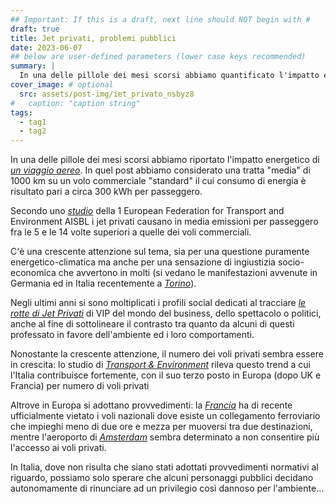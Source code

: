 ```yaml
---
## Important: If this is a draft, next line should NOT begin with #
draft: true
title: Jet privati, problemi pubblici
date: 2023-06-07
## below are user-defined parameters (lower case keys recommended)
summary: |
  In una delle pillole dei mesi scorsi abbiamo quantificato l'impatto energetico medio di un viaggio aereo in circa 300 kWh per passeggero. Nel caso di un jet privato può superare i 4.000 kWh per passeggero, quasi il consumo medio di elettricità di due famiglie in un anno...
cover_image: # optional
  src: assets/post-img/iet_privato_nsbyz8
#   caption: "caption string"
tags:
  - tag1
  - tag2
---
```


In una delle pillole dei mesi scorsi abbiamo riportato l'impatto energetico di [*un viaggio aereo*](/articles/energia-dei-voli-aerei/). In quel post abbiamo considerato una tratta "media" di 1000 km su un volo commerciale "standard" il cui consumo di energia è risultato pari a circa 300 kWh per passeggero.

Secondo uno [*studio*](https://www.transportenvironment.org/wp-content/uploads/2021/05/202209_private_jets_FINAL_with_addendum.pdf) della 1 European Federation for Transport and Environment AISBL i jet privati causano in media emissioni per passeggero fra le 5 e le 14 volte superiori a quelle dei voli commerciali.

C'è una crescente attenzione sul tema, sia per una questione puramente energetico-climatica ma anche per una sensazione di ingiustizia socio-economica che avvertono in molti (si vedano le manifestazioni avvenute in Germania ed in Italia recentemente a [*Torino*](https://www.ilfattoquotidiano.it/2023/05/14/protesta-contro-i-jet-privati-attivisti-bloccati-dalla-polizia-allaeroporto-di-torino-caselle-trattati-da-ecoterroristi-12-identificati/7160877/)).

Negli ultimi anni si sono moltiplicati i profili social dedicati al tracciare [*le rotte di Jet Privati*](https://twitter.com/jetdeiricchi) di VIP del mondo del business, dello spettacolo o politici, anche al fine di sottolineare il contrasto tra quanto da alcuni di questi professato in favore dell'ambiente ed i loro comportamenti.

Nonostante la crescente attenzione, il numero dei voli privati sembra essere in crescita: lo studio di [*Transport & Environment*](https://www.transportenvironment.org/wp-content/uploads/2021/05/202209_private_jets_FINAL_with_addendum.pdf) rileva questo trend a cui l'Italia contribuisce fortemente, con il suo terzo posto in Europa (dopo UK e Francia) per numero di voli privati

Altrove in Europa si adottano provvedimenti: la [*Francia*](https://www.ilpost.it/2023/05/24/francia-voli-aerei-treni/) ha di recente ufficialmente vietato i voli nazionali dove esiste un collegamento ferroviario che impieghi meno di due ore e mezza per muoversi tra due destinazioni, mentre l'aeroporto di [*Amsterdam*](https://www.lifegate.it/aeroporto-amsterdam-vieta-jet-privati) sembra determinato a non consentire più l'accesso ai voli privati.

In Italia, dove non risulta che siano stati adottati provvedimenti normativi al riguardo, possiamo solo sperare che alcuni personaggi pubblici decidano autonomamente di rinunciare ad un privilegio così dannoso per l'ambiente\...

<!--
  created 2023-06-07 09:19:04.939373 +0200 CEST m=+0.034193501
-->